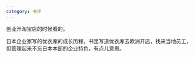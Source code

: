 ```yaml
---
category: 书评
---
```


创业开淘宝店的时候看的。

日本企业家写的优衣库的成长历程，书里写道优衣库去欧洲开店，找来当地员工，但管理起来不忘日本本部的企业特色，有点儿意思。